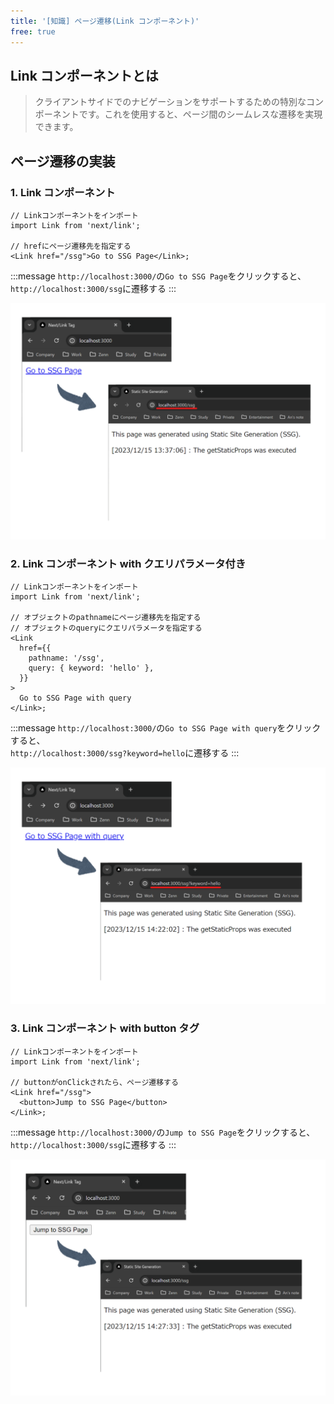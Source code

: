```yaml
---
title: '[知識] ページ遷移(Link コンポーネント)'
free: true
---
```


## Link コンポーネントとは

> クライアントサイドでのナビゲーションをサポートするための特別なコンポーネントです。これを使用すると、ページ間のシームレスな遷移を実現できます。

## ページ遷移の実装

### 1. Link コンポーネント

```tsx
// Linkコンポーネントをインポート
import Link from 'next/link';

// hrefにページ遷移先を指定する
<Link href="/ssg">Go to SSG Page</Link>;
```

:::message
`http://localhost:3000/`の`Go to SSG Page`をクリックすると、<br>`http://localhost:3000/ssg`に遷移する
:::

![images/books/nextjs-ts-tutorial/link/nextjs-link-step01.png](/images/books/nextjs-ts-tutorial/link/nextjs-link-step01.png)

### 2. Link コンポーネント with クエリパラメータ付き

```tsx
// Linkコンポーネントをインポート
import Link from 'next/link';

// オブジェクトのpathnameにページ遷移先を指定する
// オブジェクトのqueryにクエリパラメータを指定する
<Link
  href={{
    pathname: '/ssg',
    query: { keyword: 'hello' },
  }}
>
  Go to SSG Page with query
</Link>;
```

:::message
`http://localhost:3000/`の`Go to SSG Page with query`をクリックすると、<br>`http://localhost:3000/ssg?keyword=hello`に遷移する
:::

![images/books/nextjs-ts-tutorial/link/nextjs-link-step02.png](/images/books/nextjs-ts-tutorial/link/nextjs-link-step02.png)

### 3. Link コンポーネント with button タグ

```tsx
// Linkコンポーネントをインポート
import Link from 'next/link';

// buttonがonClickされたら、ページ遷移する
<Link href="/ssg">
  <button>Jump to SSG Page</button>
</Link>;
```

:::message
`http://localhost:3000/`の`Jump to SSG Page`をクリックすると、<br>`http://localhost:3000/ssg`に遷移する
:::

![images/books/nextjs-ts-tutorial/link/nextjs-link-step03.png](/images/books/nextjs-ts-tutorial/link/nextjs-link-step03.png)

